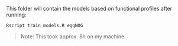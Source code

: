 This folder will contain the models based on functional profiles after
running:

```
Rscript train_models.R eggNOG
```

> Note: This took approx. 8h on my machine.
